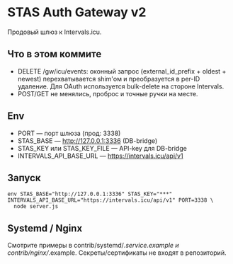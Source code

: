 # STAS Auth Gateway v2

Продовый шлюз к Intervals.icu.

## Что в этом коммите

- DELETE /gw/icu/events: оконный запрос (external_id_prefix + oldest + newest)
  перехватывается shim'ом и преобразуется в per-ID удаление.
  Для OAuth используется bulk-delete на стороне Intervals.
- POST/GET не менялись, проброс и точные ручки на месте.

## Env

- PORT — порт шлюза (прод: 3338)
- STAS_BASE — http://127.0.0.1:3336 (DB-bridge)
- STAS_KEY или STAS_KEY_FILE — API-key для DB-bridge
- INTERVALS_API_BASE_URL — https://intervals.icu/api/v1

## Запуск

    env STAS_BASE="http://127.0.0.1:3336" STAS_KEY="***" INTERVALS_API_BASE_URL="https://intervals.icu/api/v1" PORT=3338 \
      node server.js

## Systemd / Nginx

Смотрите примеры в contrib/systemd/*.service.example и contrib/nginx/*.example.
Секреты/сертификаты не входят в репозиторий.

